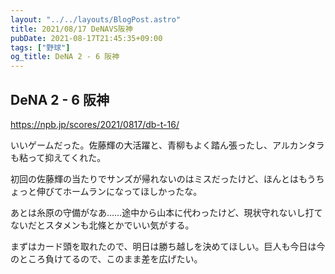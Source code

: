 ```yaml
---
layout: "../../layouts/BlogPost.astro"
title: 2021/08/17 DeNAVS阪神
pubDate: 2021-08-17T21:45:35+09:00
tags: ["野球"]
og_title: DeNA 2 - 6 阪神
---
```


## DeNA 2 - 6 阪神

https://npb.jp/scores/2021/0817/db-t-16/


いいゲームだった。佐藤輝の大活躍と、青柳もよく踏ん張ったし、アルカンタラも粘って抑えてくれた。

初回の佐藤輝の当たりでサンズが帰れないのはミスだったけど、ほんとはもうちょっと伸びてホームランになってほしかったな。

あとは糸原の守備がなあ……途中から山本に代わったけど、現状守れないし打てないだとスタメンも北條とかでいい気がする。

まずはカード頭を取れたので、明日は勝ち越しを決めてほしい。巨人も今日は今のところ負けてるので、このまま差を広げたい。